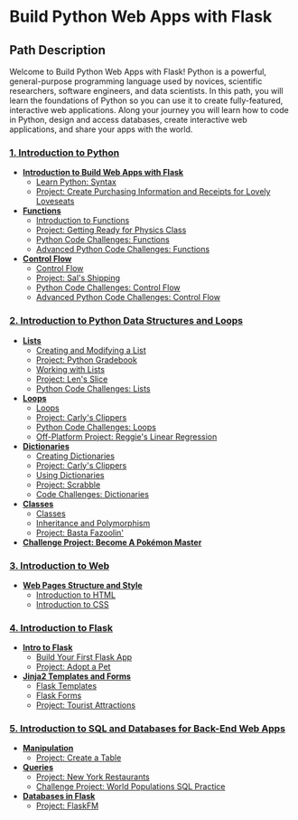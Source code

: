 # Build Python Web Apps with Flask

## Path Description

Welcome to Build Python Web Apps with Flask! Python is a powerful, general-purpose programming language used by novices, scientific researchers, software engineers, and data scientists. In this path, you will learn the foundations of Python so you can use it to create fully-featured, interactive web applications. Along your journey you will learn how to code in Python, design and access databases, create interactive web applications, and share your apps with the world.

### [1. Introduction to Python](python_intro)
  - **[Introduction to Build Web Apps with Flask](python_intro/web_app_intro)**
    * [Learn Python: Syntax](python_intro/web_app_intro/lesson)
    * [Project: Create Purchasing Information and Receipts for Lovely Loveseats](python_intro/web_app_intro/project)
  - **[Functions](python_intro/function)**
    * [Introduction to Functions](python_intro/function/lesson)
    * [Project: Getting Ready for Physics Class](python_intro/function/project)
    * [Python Code Challenges: Functions](python_intro/function/article)
    * [Advanced Python Code Challenges: Functions](python_intro/function/article_advanced)
  - **[Control Flow](python_intro/control_flow)**
    * [Control Flow](python_intro/control_flow/lesson)
    * [Project: Sal's Shipping](python_intro/control_flow/project)
    * [Python Code Challenges: Control Flow](python_intro/control_flow/article)
    * [Advanced Python Code Challenges: Control Flow](python_intro/control_flow/article_advanced)
    
  ### [2. Introduction to Python Data Structures and Loops](data_structures_and_loops)
  - **[Lists](data_structures_and_loops/lists)**
    * [Creating and Modifying a List](data_structures_and_loops/lists/lesson)
    * [Project: Python Gradebook](data_structures_and_loops/lists/project)
    * [Working with Lists](data_structures_and_loops/lists/lesson2)
    * [Project: Len's Slice](data_structures_and_loops/lists/project2)
    * [Python Code Challenges: Lists](python_intro/lists/article)
  - **[Loops](data_structures_and_loops/loops)**
    * [Loops](data_structures_and_loops/loops/lesson)
    * [Project: Carly's Clippers](data_structures_and_loops/loops/project)
    * [Python Code Challenges: Loops](python_intro/loops/challenge)
    * [Off-Platform Project: Reggie's Linear Regression](python_intro/loops/project2)
  - **[Dictionaries](data_structures_and_loops/dictionaries)**
    * [Creating Dictionaries](data_structures_and_loops/dictionaries/lesson)
    * [Project: Carly's Clippers](data_structures_and_loops/dictionaries/project)
    * [Using Dictionaries](data_structures_and_loops/dictionaries/lesson2)
    * [Project: Scrabble](python_intro/dictionaries/project)
    * [Code Challenges: Dictionaries](python_intro/dictionaries/challenge)
  - **[Classes](data_structures_and_loops/classes)**
    * [Classes](data_structures_and_loops/classes/lesson)
    * [Inheritance and Polymorphism](data_structures_and_loops/classes/lesson2)
    * [Project: Basta Fazoolin'](data_structures_and_loops/classes/project)
  - **[Challenge Project: Become A Pokémon Master](data_structures_and_loops/challenge_project/pokemon)**
  ### [3. Introduction to Web](https://github.com/frank-quoc/codeacademy_HTML_CSS_Github/tree/ac9bf850b63190b7fae7d4a5958b8dfa23be83e7)
  - **[Web Pages Structure and Style](https://github.com/frank-quoc/codeacademy_HTML_CSS_Github/tree/ac9bf850b63190b7fae7d4a5958b8dfa23be83e7)**
    * [Introduction to HTML](https://github.com/frank-quoc/codeacademy_HTML_CSS_Github/tree/ac9bf850b63190b7fae7d4a5958b8dfa23be83e7/html/elements_and_structure)
    * [Introduction to CSS](https://github.com/frank-quoc/codeacademy_HTML_CSS_Github/tree/aa3c0d93f5bc28777168932601560f45734dcb66/css)
  ### [4. Introduction to Flask](flask)
  - **[Intro to Flask](flask/intro)**
    * [Build Your First Flask App](flask/intro/lesson)
    * [Project: Adopt a Pet](flask/intro/project)
  - **[Jinja2 Templates and Forms](flask/jinja2)**
    * [Flask Templates](flask/jinja2/lesson)
    * [Flask Forms](flask/jinja2/lesson2)
    * [Project: Tourist Attractions](flask/jinja2/project)
   ### [5. Introduction to SQL and Databases for Back-End Web Apps](sql)
  - **[Manipulation](sql/manipulation)**
    * [Project: Create a Table](sql/manipulation/project)
  - **[Queries](sql/queries)**
    * [Project: New York Restaurants](sql/queries/project)
    * [Challenge Project: World Populations SQL Practice](sql/queries/challenge)
  - **[Databases in Flask](sql/databases)**
    * [Project: FlaskFM](sql/databases/project)
